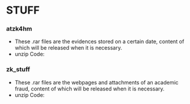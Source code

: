 # STUFF
### atzk4hm
- These .rar files are the evidences stored on a certain date, content of which will be released when it is necessary.
- unzip Code:` `

### zk_stuff
- These .rar files are the webpages and attachments of an academic fraud, content of which will be released when it is necessary.
- unzip Code:` `
